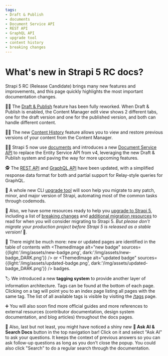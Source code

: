 ```yaml
---
tags:
- Draft & Publish
- documents
- Document Service API
- REST API
- GraphQL API 
- upgrade tool
- content history
- breaking changes
---
```

# What's new in Strapi 5 RC docs?

Strapi 5 RC (Release Candidate) brings many new features and improvements, and this page quickly highlights the most important documentation changes.

🧑‍🎨 The [Draft & Publish](/user-docs/content-manager/saving-and-publishing-content) feature has been fully reworked. When Draft & Publish is enabled, the Content Manager edit view shows 2 different tabs, one for the draft version and one for the published version, and both can handle different content.

🧙‍♀️ The new [Content History](/user-docs/content-manager/working-with-content-history) feature allows you to view and restore previous versions of your content from the Content Manager.

🧑‍🏫 Strapi 5 now use [documents](/dev-docs/api/document) and introduces a new [Document Service API](/dev-docs/api/document-service) to replace the Entity Service API from v4, leveraging the new Draft & Publish system and paving the way for more upcoming features.

🕵️ The [REST API](/dev-docs/api/rest) and [GraphQL API](/dev-docs/api/graphql) have been updated, with a simplified response data format for both and partial support for Relay-style queries for GraphQL.

🦾 A whole new CLI [upgrade tool](/dev-docs/upgrade-tool) will soon help you migrate to any patch, minor, and major version of Strapi, automating most of the common tasks through codemods.

👷 Also, we have some resources ready to help you [upgrade to Strapi 5](/dev-docs/migration/v4-to-v5/introduction), including a list of [breaking changes](/dev-docs/migration/v4-to-v5/breaking-changes) and [additional migration resources](/dev-docs/migration/v4-to-v5/guides/introduction) to read for when you will consider migrating to Strapi 5. _But please don't migrate your *production* project before Strapi 5 is released as a stable version!_ 🙏. 

👀 There might be much more: new or updated pages are identified in the table of contents with <ThemedImage alt="new badge" sources={{light:'/img/assets/new-badge.png', dark:'/img/assets/new-badge_DARK.png'}} /> or <ThemedImage alt="updated badge" sources={{light:'/img/assets/updated-badge.png', dark:'/img/assets/updated-badge_DARK.png'}} /> badges.

🏷️ We introduced a new **tagging system** to provide another layer of information architecture. Tags can be found at the bottom of each page. Clicking on a tag will point you to an index page listing all pages with the same tag. The list of all available tags is visible by visiting the [/tags](/tags) page.

➕ You will also soon find more official guides and more references to external resources (contributor documentation, design system documentation, and blog articles) throughout the docs pages.

🤖 Also, last but not least, you might have noticed a shiny new **🔎 Ask AI & Search Docs** button in the top navigation bar! Click on it and select "Ask AI" to ask your questions. It keeps the context of previous answers so you can ask follow-up questions as long as you don't close the popup. You could also click "Search" to do a regular search through the documentation.
